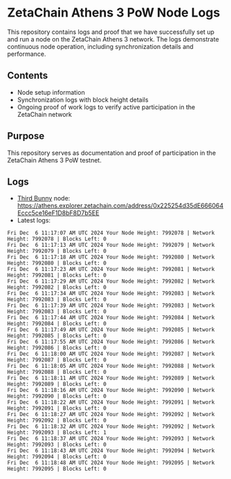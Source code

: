 # ZetaChain Athens 3 PoW Node Logs
This repository contains logs and proof that we have successfully set up and run a node on the ZetaChain Athens 3 network. The logs demonstrate continuous node operation, including synchronization details and performance.

## Contents
- Node setup information
- Synchronization logs with block height details
- Ongoing proof of work logs to verify active participation in the ZetaChain network

## Purpose
This repository serves as documentation and proof of participation in the ZetaChain Athens 3 PoW testnet.

## Logs

- [Third Bunny](https://thirdbunny.xyz/) node: https://athens.explorer.zetachain.com/address/0x225254d35dE666064Eccc5ce16eF1D8bF8D7b5EE
- Latest logs:
```
Fri Dec  6 11:17:07 AM UTC 2024 Your Node Height: 7992078 | Network Height: 7992078 | Blocks Left: 0
Fri Dec  6 11:17:13 AM UTC 2024 Your Node Height: 7992079 | Network Height: 7992079 | Blocks Left: 0
Fri Dec  6 11:17:18 AM UTC 2024 Your Node Height: 7992080 | Network Height: 7992080 | Blocks Left: 0
Fri Dec  6 11:17:23 AM UTC 2024 Your Node Height: 7992081 | Network Height: 7992081 | Blocks Left: 0
Fri Dec  6 11:17:29 AM UTC 2024 Your Node Height: 7992082 | Network Height: 7992082 | Blocks Left: 0
Fri Dec  6 11:17:34 AM UTC 2024 Your Node Height: 7992083 | Network Height: 7992083 | Blocks Left: 0
Fri Dec  6 11:17:39 AM UTC 2024 Your Node Height: 7992083 | Network Height: 7992083 | Blocks Left: 0
Fri Dec  6 11:17:44 AM UTC 2024 Your Node Height: 7992084 | Network Height: 7992084 | Blocks Left: 0
Fri Dec  6 11:17:49 AM UTC 2024 Your Node Height: 7992085 | Network Height: 7992085 | Blocks Left: 0
Fri Dec  6 11:17:55 AM UTC 2024 Your Node Height: 7992086 | Network Height: 7992086 | Blocks Left: 0
Fri Dec  6 11:18:00 AM UTC 2024 Your Node Height: 7992087 | Network Height: 7992087 | Blocks Left: 0
Fri Dec  6 11:18:05 AM UTC 2024 Your Node Height: 7992088 | Network Height: 7992088 | Blocks Left: 0
Fri Dec  6 11:18:11 AM UTC 2024 Your Node Height: 7992089 | Network Height: 7992089 | Blocks Left: 0
Fri Dec  6 11:18:16 AM UTC 2024 Your Node Height: 7992090 | Network Height: 7992090 | Blocks Left: 0
Fri Dec  6 11:18:22 AM UTC 2024 Your Node Height: 7992091 | Network Height: 7992091 | Blocks Left: 0
Fri Dec  6 11:18:27 AM UTC 2024 Your Node Height: 7992092 | Network Height: 7992092 | Blocks Left: 0
Fri Dec  6 11:18:32 AM UTC 2024 Your Node Height: 7992092 | Network Height: 7992093 | Blocks Left: 1
Fri Dec  6 11:18:37 AM UTC 2024 Your Node Height: 7992093 | Network Height: 7992093 | Blocks Left: 0
Fri Dec  6 11:18:43 AM UTC 2024 Your Node Height: 7992094 | Network Height: 7992094 | Blocks Left: 0
Fri Dec  6 11:18:48 AM UTC 2024 Your Node Height: 7992095 | Network Height: 7992095 | Blocks Left: 0
```

